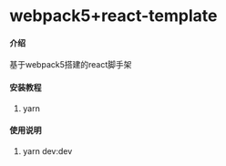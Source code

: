 # webpack5+react-template

#### 介绍
基于webpack5搭建的react脚手架

#### 安装教程

1.  yarn

#### 使用说明

1.  yarn dev:dev

